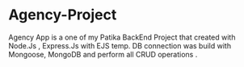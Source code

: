 # Agency-Project

Agency App is a one of my Patika BackEnd Project that created with Node.Js , Express.Js with EJS temp. DB connection was build with Mongoose, MongoDB and perform all CRUD operations . 
